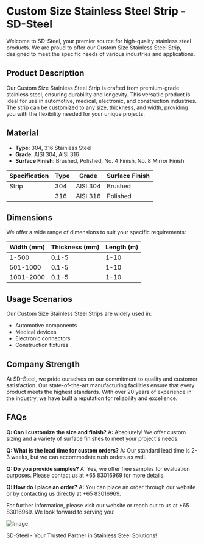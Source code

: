 # Custom Size Stainless Steel Strip - SD-Steel

Welcome to SD-Steel, your premier source for high-quality stainless steel products. We are proud to offer our Custom Size Stainless Steel Strip, designed to meet the specific needs of various industries and applications.

## Product Description
Our Custom Size Stainless Steel Strip is crafted from premium-grade stainless steel, ensuring durability and longevity. This versatile product is ideal for use in automotive, medical, electronic, and construction industries. The strip can be customized to any size, thickness, and width, providing you with the flexibility needed for your unique projects.

## Material
- **Type**: 304, 316 Stainless Steel
- **Grade**: AISI 304, AISI 316
- **Surface Finish**: Brushed, Polished, No. 4 Finish, No. 8 Mirror Finish

| Specification | Type | Grade | Surface Finish |
|---------------|------|-------|----------------|
| Strip         | 304  | AISI 304 | Brushed        |
|               | 316  | AISI 316 | Polished       |

## Dimensions
We offer a wide range of dimensions to suit your specific requirements:

| Width (mm) | Thickness (mm) | Length (m) |
|------------|-----------------|------------|
| 1-500      | 0.1-5           | 1-10       |
| 501-1000   | 0.1-5           | 1-10       |
| 1001-2000  | 0.1-5           | 1-10       |

## Usage Scenarios
Our Custom Size Stainless Steel Strips are widely used in:
- Automotive components
- Medical devices
- Electronic connectors
- Construction fixtures

## Company Strength
At SD-Steel, we pride ourselves on our commitment to quality and customer satisfaction. Our state-of-the-art manufacturing facilities ensure that every product meets the highest standards. With over 20 years of experience in the industry, we have built a reputation for reliability and excellence.

## FAQs
**Q: Can I customize the size and finish?**
A: Absolutely! We offer custom sizing and a variety of surface finishes to meet your project's needs.

**Q: What is the lead time for custom orders?**
A: Our standard lead time is 2-3 weeks, but we can accommodate rush orders as well.

**Q: Do you provide samples?**
A: Yes, we offer free samples for evaluation purposes. Please contact us at +65 83016969 for more details.

**Q: How do I place an order?**
A: You can place an order through our website or by contacting us directly at +65 83016969.

For further information, please visit our website or reach out to us at +65 83016969. We look forward to serving you!

![Image](https://github.com/user-attachments/assets/2567258e-e124-4816-932d-1809bd27ef0b)

SD-Steel - Your Trusted Partner in Stainless Steel Solutions!